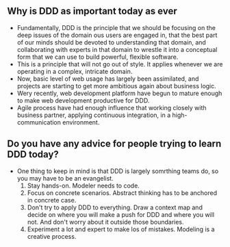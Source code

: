 Why is DDD as important today as ever
-
- Fundamentally, DDD is the principle that we should be focusing on the deep issues of the domain ous users are engaged in, that the best part of our minds should be devoted to understanding that domain, and collaborating with experts in that domain to wrestle it into a conceptual form that we can use to build  powerful, flexible software.
- This is a principle that will not go out of style. It applies whenever we are operating in a complex, intricate domain.
- Now, basic level of web usage has largely been assimilated, and projects are starting to get more ambitious again about business logic.
- Wery recently, web development platform have begun to mature enough to make web development productive for DDD.
- Agile process have had enough influence that working closely with business partner, applying continuous integration, in a high-communication environment.

Do you have any advice for people trying to learn DDD today?
-
- One thing to keep in mind is that DDD is largely somrthing teams do, so you may have to be an evangelist.
  1. Stay hands-on. Modeler needs to code.
  2. Focus on concrete scenarios. Abstract thinking has to be anchored in concrete case.
  3. Don't try to apply DDD to everything. Draw a context map and decide on where you will make a push for DDD and where you will not. And don't worry about it outside those boundaries.
  4. Experiment a lot and expert to make los of mistakes. Modeling is a creative process.